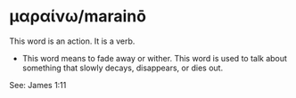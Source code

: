 # μαραίνω/marainō
This word is an action. It is a verb.

* This word means to fade away or wither. This word is used to talk about something that slowly decays, disappears, or dies out.

See: James 1:11
